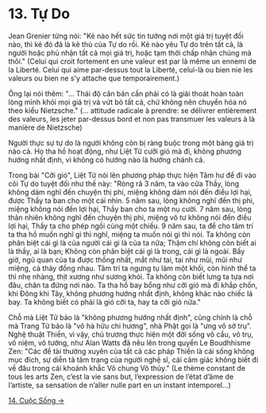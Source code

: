 # 13. Tự Do

Jean Grenier từng nói: "Kẻ nào hết sức tin tưởng nơi một giá trị tuyệt đối nào,
thì kẻ đó đã là kẻ thủ của Tự do rồi. Kẻ nào yêu Tự do trên tất cả, là người
hoặc phủ nhận tất cả mọi giá trị, hoặc tạm thời chấp nhận chúng mà thôi." (Celui
qui croit fortement en une valeur est par là même un ennemi de la Liberté. Celui
qui aime par-dessus tout la Liberté, celui-là ou bien nie les valeurs ou bien ne
s’y attache que temporairement.)

Ông lại nói thêm: "... Thái độ căn bản cần phải có là giải thoát hoàn toàn lòng
mình khỏi mọi giá trị và vứt bỏ tất cả, chứ không nên chuyển hóa nó theo kiểu
Nietzsche." (... attitude radicale à prendre: se délivrer entièrement des
valeurs, les jeter par-dessus bord et non pas transmuer les valeurs à là manière
de Nietzsche)

Người thực sự tự do là người không còn bị ràng buộc trong một bảng giá trị nào
cả. Họ tha hồ hoạt động, như Liệt Tử cưỡi gió mà đi, không phương hướng nhất
định, vì không có hướng nào là hướng chánh cả.

Trong bài "Cỡi gió", Liệt Tử nói lên phương pháp thực hiện Tâm hư để đi vào cõi
Tự do tuyệt đối như thế này: "Ròng rã 3 năm, ta vào cửa Thầy, lòng không dám
nghĩ đến chuyện thị phi, miệng không dám nói đến điều lợi hại, được Thầy ta ban
cho một cái nhìn. 5 năm sau, lòng không nghĩ đến thị phi, miệng không nói đến
lợi hại, Thầy ban cho ta một nụ cười. 7 năm sau, lòng thản nhiên không nghĩ đến
chuyện thị phi, miệng vô tư không nói đến điều lợi hại, Thầy ta cho phép ngồi
cùng một chiếu. 9 năm sau, ta để cho tâm trí ta tha hồ muốn nghĩ gì thì nghĩ,
miệng ta muốn nói gì thì nói. Ta không còn phân biệt cái gì là của người cái gì
là của ta nữa; Thậm chí không còn biết ai là thầy, ai là bạn; Không còn phân
biệt cái gì là trong, cái gì là ngoài. Bấy giờ, ngũ quan của ta được thống nhất,
mắt như tai, tai như mũi, mũi như miệng, cả thảy đồng nhau. Tâm trí ta ngưng tụ
làm một khối, còn hình thể ta thì nhẹ nhàng, thịt xương như sương khói. Ta không
còn biết lưng ta tựa nơi đâu, chân ta đứng nơi nào. Ta tha hồ bay bổng như cỡi
gió mà đi khắp chốn, khi Đông khi Tây, không phương hướng nhất định, không khác
nào chiếc lá bay. Ta không biết có phải là gió cỡi ta, hay ta cỡi gió nữa."

Chỗ mà Liệt Tử bảo là "không phương hướng nhất định", cũng chính là chỗ mà Trang
Tử bảo là "vô hà hữu chi hương", nhà Phật gọi là "ưng vô sở trụ". Nghệ thuật
Thiền, vì vậy, chủ trương thực hiện một đời sống vô cầu, vô trụ, vô niệm, vô
tướng, như Alan Watts đã nêu lên trong quyển Le Boudhhisme Zen: "Các đề tài
thường xuyên của tất cả các pháp Thiền là cái sống không mục đích, sự diễn tả
tâm trạng của người nghệ sĩ, cái cảm giác không biết đi về đâu trong cái khoảnh
khắc Vô chung Vô thủy." (Le thème constant de tous les arts Zen, c’est la vie
sans but, l’expression de l’état d’âme de l’artiste, sa sensation de n’aller
nulle part en un instant intemporel...)

[14. Cuộc Sống &rarr;](https://github.com/thaicuc/tinh-hoa-dao-hoc/blob/master/contents/14-cuoc-song.md)
